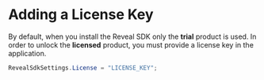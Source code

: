 # Adding a License Key

By default, when you install the Reveal SDK only the **trial** product is used. In order to unlock the **licensed** product, you must provide a license key in the application.

```cs
RevealSdkSettings.License = "LICENSE_KEY";
```